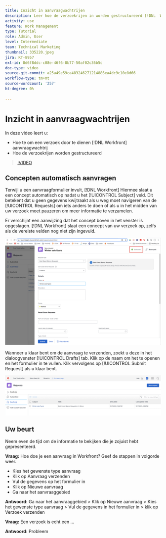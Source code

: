 ```yaml
---
title: Inzicht in aanvraagwachtrijen
description: Leer hoe de verzoekrijen in worden gestructureerd [!DNL  Workfront] en hoe een aanvraag moet worden ingediend.
activity: use
feature: Work Management
type: Tutorial
role: Admin, User
level: Intermediate
team: Technical Marketing
thumbnail: 335220.jpeg
jira: KT-8957
exl-id: 8d6f8ddc-c08e-46f6-8b77-50af02c36b5c
doc-type: video
source-git-commit: a25a49e59ca483246271214886ea4dc9c10e8d66
workflow-type: tm+mt
source-wordcount: '257'
ht-degree: 0%

---
```


# Inzicht in aanvraagwachtrijen

In deze video leert u:

* Hoe te om een verzoek door te dienen [!DNL  Workfront] aanvraagwachtrij
* Hoe de verzoekrijen worden gestructureerd

>[!VIDEO](https://video.tv.adobe.com/v/335220/?quality=12&learn=on)

## Concepten automatisch aanvragen

Terwijl u een aanvraagformulier invult, [!DNL Workfront] Hiermee slaat u een concept automatisch op nadat u het [!UICONTROL Subject] veld. Dit betekent dat u geen gegevens kwijtraakt als u weg moet navigeren van de [!UICONTROL Requests] om iets anders te doen of als u in het midden van uw verzoek moet pauzeren om meer informatie te verzamelen.

Er verschijnt een aanwijzing dat het concept boven in het venster is opgeslagen. [!DNL Workfront] slaat een concept van uw verzoek op, zelfs als de vereiste velden nog niet zijn ingevuld.

![afbeelding van een aanvraagconcept](assets/queue-mgt-make-a-request-draft-1.png)

Wanneer u klaar bent om de aanvraag te verzenden, zoekt u deze in het dialoogvenster [!UICONTROL Drafts] tab. Klik op de naam om het te openen en het formulier in te vullen. Klik vervolgens op [!UICONTROL Submit Request] als u klaar bent.

![afbeelding van het terugroepen van een aanvraagconcept](assets/queue-mgt-make-a-request-draft-2.png)

## Uw beurt

Neem even de tijd om de informatie te bekijken die je zojuist hebt gepresenteerd.

**Vraag:** Hoe doe je een aanvraag in Workfront? Geef de stappen in volgorde weer.

* Kies het gewenste type aanvraag
* Klik op Aanvraag verzenden
* Vul de gegevens op het formulier in
* Klik op Nieuwe aanvraag
* Ga naar het aanvraaggebied


**Antwoord:** Ga naar het aanvraaggebied > Klik op Nieuwe aanvraag > Kies het gewenste type aanvraag > Vul de gegevens in het formulier in > klik op Verzoek verzenden

**Vraag:** Een verzoek is echt een ...

**Antwoord:** Probleem

<!---
You can also access request drafts from the [!UICONTROL Select a Request Type] menu at the top of the window. Select an option from the [!UICONTROL Recent Drafts] section, or start a new request by picking a queue from the [!UICONTROL New Requests] section. Fill everything out like normal, then submit the request.

<!---
image
--->

<!---
Let's take a minute to review the information you were just presented.

How do you make a request in Workfront? List the steps in order.
Choose the request type you need to make
Click Submit request
Fill out the information on the form
Click "New Request"
Navigate to the request area

Answer: Navigate to the request area>Click New Request>Choose the request type you need to make>Fill out the information on the form>Click Submit request

A request is really an......

Answer: Issue
--->
